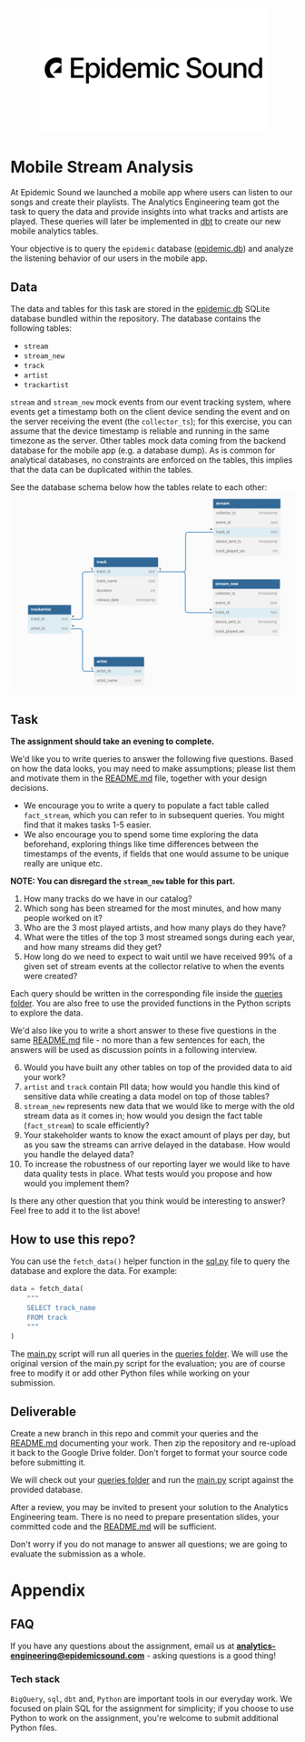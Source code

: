 <p align="center">
    <img src="/images/epidemic_logo.png" alt="logo" width="400" />
</p>


# Mobile Stream Analysis

At Epidemic Sound we launched a mobile app where users can listen to our songs and create their playlists.
The Analytics Engineering team got the task to query the data and provide insights into what tracks and artists are played.
These queries will later be implemented in [dbt](https://docs.getdbt.com/docs/introduction) to create our new mobile analytics tables.

Your objective is to query the `epidemic` database ([epidemic.db](epidemic.db)) and analyze the listening behavior of our users in the mobile app.

## Data
The data and tables for this task are stored in the [epidemic.db](epidemic.db) SQLite database bundled within the repository.
The database contains the following tables:
- `stream`
- `stream_new`
- `track`
- `artist`
- `trackartist`

`stream` and `stream_new` mock events from our event tracking system, where events get a timestamp both on the client device sending the event and on the server receiving the event (the `collector_ts`); 
for this exercise, you can assume that the device timestamp is reliable and running in the same timezone as the server.
Other tables mock data coming from the backend database for the mobile app (e.g. a database dump). As is common for analytical databases, no constraints are enforced on the tables, this implies that the data can be duplicated within the tables.


See the database schema below how the tables relate to each other:
![db schema](images/db_schema.png)



## Task
**The assignment should take an evening to complete.**

We'd like you to write queries to answer the following five questions.
Based on how the data looks, you may need to make assumptions; please list them and motivate them in the [README.md](/src/README.md) file, together with your design decisions. 

- We encourage you to write a query to populate a fact table called `fact_stream`, which you can refer to in subsequent queries. You might find that it makes tasks 1-5 easier. 
- We also encourage you to spend some time exploring the data beforehand, exploring things like time differences between the timestamps of the events, if fields that one would assume to be unique really are unique etc. 

**NOTE: You can disregard the `stream_new` table for this part.**

1) How many tracks do we have in our catalog?
2) Which song has been streamed for the most minutes, and how many people worked on it?
3) Who are the 3 most played artists, and how many plays do they have?
4) What were the titles of the top 3 most streamed songs during each year, and how many streams did they get?
5) How long do we need to expect to wait until we have received 99% of a given set of stream events at the collector relative to when the events were created?

Each query should be written in the corresponding file inside the [queries folder](/src/queries).
You are also free to use the provided functions in the Python scripts to explore the data.

We'd also like you to write a short answer to these five questions in the same [README.md](/src/README.md) file - no more than a few sentences for each, the answers will be used as discussion points in a following interview.

6) Would you have built any other tables on top of the provided data to aid your work?
7) `artist` and `track` contain PII data; how would you handle this kind of sensitive data while creating a data model on top of those tables?
8) `stream_new` represents new data that we would like to merge with the old stream data as it comes in; how would you design the fact table (`fact_stream`) to scale efficiently?
9) Your stakeholder wants to know the exact amount of plays per day, but as you saw the streams can arrive delayed in the database. How would you handle the delayed data?
10) To increase the robustness of our reporting layer we would like to have data quality tests in place. What tests would you propose and how would you implement them?

Is there any other question that you think would be interesting to answer? Feel free to add it to the list above!

## How to use this repo?

You can use the `fetch_data()` helper function in the [sql.py](/src/sql.py) file to query the database and explore the data. For example:
```python
data = fetch_data(
    """
    SELECT track_name
    FROM track
    """
)
```
The [main.py](src/main.py) script will run all queries in the [queries folder](/src/queries). We will use the original version of the main.py script for the evaluation; you are of course free to modify it or add other Python files while working on your submission.

## Deliverable
Create a new branch in this repo and commit your queries and the [README.md](/src/README.md) documenting your work. Then zip the repository and re-upload it back to the Google Drive folder. Don't forget to format your source code before submitting it.

We will check out your [queries folder](/src/queries) and run the [main.py](src/main.py) script against the provided database.

After a review, you may be invited to present your solution to the Analytics Engineering team. There is no need to prepare presentation slides, your committed code and the [README.md](/src/README.md) will be sufficient.

Don't worry if you do not manage to answer all questions; we are going to evaluate the submission as a whole.

# Appendix

## FAQ
If you have any questions about the assignment, email us at **analytics-engineering@epidemicsound.com** - asking questions is a good thing!

### Tech stack

`BigQuery`, `sql`, `dbt` and, `Python` are important tools in our everyday work. We focused on plain SQL for the assignment for simplicity; if you choose to use Python to work on the assignment, you're welcome to submit additional Python files.
